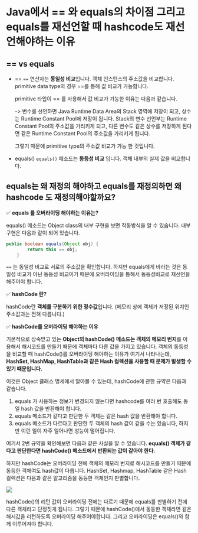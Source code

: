 # Java에서 == 와 equals의 차이점 그리고 equals를 재선언할 때 hashcode도 재선언해야하는 이유

## == vs equals
- ==
    `==` 연산자는 **동일성 비교**입니다. 객체 인스턴스의 주소값을 비교합니다.
    primitive data type의 경우 ==를 통해 값 비교가 가능합니다.

    primitive 타입이 == 를 사용해서 값 비교가 가능한 이유는 다음과 같습니다.

    -> 변수를 선언하면 Java Runtime Data Area의 Stack 영역에 저장이 되고, 상수는 Runtime Constant Pool에 저장이 됩니다.
    Stack의 변수 선언부는 Runtime Constant Pool의 주소값을 가리키게 되고, 다른 변수도 같은 상수를 저장하게 된다면 같은 Runtime Constant Pool의 주소값을 가리키게 됩니다.

    그렇기 때문에 primitive type의 주소값 비교가 가능 한 것입니다.

- equals()
    `equals()` 메소드는 **동등성 비교** 입니다.
    객체 내부의 실제 값을 비교합니다.

## equals는 왜 재정의 해야하고 equals를 재정의하면 왜 hashcode 도 재정의해야할까요?

✅ **equals 를 오버라이딩 해야하는 이유는?**

equals() 메소드는 Object class의 내부 구현을 보면 작동방식을 알 수 있습니다.
내부 구현은 다음과 같이 되어 있습니다.

```java
public boolean equals(Object obj) {
        return this == obj;
    }
```

`==` 는 동일성 비교로 서로의 주소값을 확인합니다. 하지만 equals에게 바라는 것은 동일성 비교가 아닌 동등성 비교이기 때문에 오버라이딩을 통해서 동등성비교로 재선언을 해주어야 합니다.

✅ **hashCode 란?**

hashCode란 **객체를 구분하기 위한 정수값**입니다. (메모리 상에 객체가 저장된 위치인 주소값과는 전혀 다릅니다.)

✅ **hashCode를 오버라이딩 해야하는 이유**

기본적으로 상속받고 있는 **Object의 hashCode() 메소드는 객체의 메모리 번지**를 이용해서 해시코드를 만들기 때문에 객체마다 다른 값을 가지고 있습니다.
객체의 동등성을 비교할 때 hashCode()를 오버라이딩 해야하는 이유가 여기서 나타나는데,  **HashSet, HashMap, HashTable과 같은 Hash 컬렉션을 사용할 때 문제가 발생할 수 있기 때문입니다.**

이것은 Object 클래스 명세에서 알아볼 수 있는데, hashCode에 관한 규약은 다음과 같습니다.
1. equals 가 사용하는 정보가 변경되지 않는다면 hashcode를 여러 번 호출해도 동일 hash 값을 반환해야 합니다.
2. equals 메소드가 같다고 판단한 두 객체는 같은 hash 값을 반환해야 합니다.
3. equals 메소드가 다르다고 판단한 두 객체의 hash 값이 같을 수는 있습니다, 하지만 이런 일이 자주 일어나면 성능이 떨어집니다.

여기서 2번 규약을 확인해보면 다음과 같은 사실을 알 수 있습니다.
**equals() 객체가 같다고 판단한다면 hashCode() 메소드에서 반환되는 값이 같아야 한다.**

하지만 hashCode는 오버라이딩 전에 객체의 메모리 번지로 해시코드를 만들기 때문에 동등한 객체여도 hash값이 다릅니다.
HashSet, Hashmap, HashTable 같은 Hash 컬렉션은 다음과 같은 알고리즘을 동등한 객체인지 판별합니다.

![](../img/hashcode_overriding.png)

hashCode()의 리턴 값이 오버라이딩 전에는 다르기 때문에 equals를 판별하기 전에 다른 객체라고 단정짓게 됩니다.
그렇기 때문에 hashCode()에서 동등한 객체라면 같은 해시값을 리턴하도록 오버라이딩 해주어야합니다.
그리고 오버라이딩은 equals()와 함께 이루어져야 합니다.